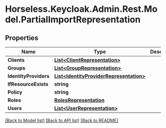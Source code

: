 # Horseless.Keycloak.Admin.Rest.Model.PartialImportRepresentation

## Properties

Name | Type | Description | Notes
------------ | ------------- | ------------- | -------------
**Clients** | [**List&lt;ClientRepresentation&gt;**](ClientRepresentation.md) |  | [optional] 
**Groups** | [**List&lt;GroupRepresentation&gt;**](GroupRepresentation.md) |  | [optional] 
**IdentityProviders** | [**List&lt;IdentityProviderRepresentation&gt;**](IdentityProviderRepresentation.md) |  | [optional] 
**IfResourceExists** | **string** |  | [optional] 
**Policy** | **string** |  | [optional] 
**Roles** | [**RolesRepresentation**](RolesRepresentation.md) |  | [optional] 
**Users** | [**List&lt;UserRepresentation&gt;**](UserRepresentation.md) |  | [optional] 

[[Back to Model list]](../README.md#documentation-for-models) [[Back to API list]](../README.md#documentation-for-api-endpoints) [[Back to README]](../README.md)

